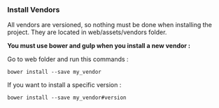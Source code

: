 ### Install Vendors

All vendors are versioned, so nothing must be done when installing the project. They are located in web/assets/vendors folder.

**You must use bower and gulp when you install a new vendor :**

Go to web folder and run this commands :
```
bower install --save my_vendor
```
If you want to install a specific version :
```
bower install --save my_vendor#version
```